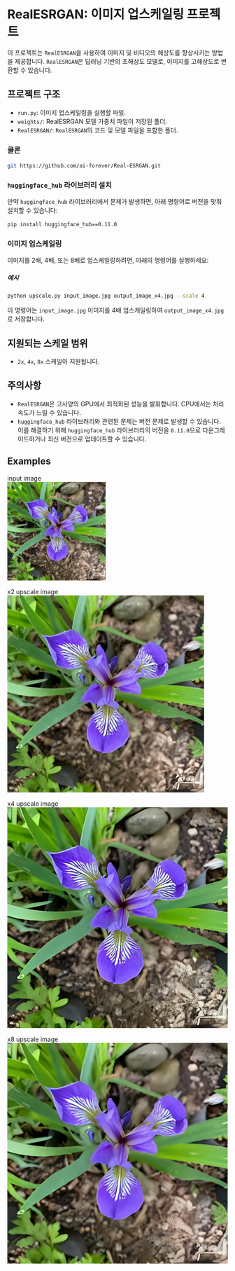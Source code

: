 # RealESRGAN: 이미지 업스케일링 프로젝트

이 프로젝트는 `RealESRGAN`을 사용하여 이미지 및 비디오의 해상도를 향상시키는 방법을 제공합니다. `RealESRGAN`은 딥러닝 기반의 초해상도 모델로, 이미지를 고해상도로 변환할 수 있습니다.

## 프로젝트 구조

- `run.py`: 이미지 업스케일링을 실행할 파일.
- `weights/`: RealESRGAN 모델 가중치 파일이 저장된 폴더.
- `RealESRGAN/`: `RealESRGAN`의 코드 및 모델 파일을 포함한 폴더.

### 클론

```bash
git https://github.com/ai-forever/Real-ESRGAN.git
```

### `huggingface_hub` 라이브러리 설치

만약 `huggingface_hub` 라이브러리에서 문제가 발생하면, 아래 명령어로 버전을 맞춰 설치할 수 있습니다:

```bash
pip install huggingface_hub==0.11.0
```

### 이미지 업스케일링

이미지를 2배, 4배, 또는 8배로 업스케일링하려면, 아래의 명령어를 실행하세요:

##### 예시
```bash
python upscale.py input_image.jpg output_image_x4.jpg --scale 4
```

이 명령어는 `input_image.jpg` 이미지를 4배 업스케일링하여 `output_image_x4.jpg`로 저장합니다.

## 지원되는 스케일 범위

- `2x`, `4x`, `8x` 스케일이 지원됩니다.

## 주의사항

- `RealESRGAN`은 고사양의 GPU에서 최적화된 성능을 발휘합니다. CPU에서는 처리 속도가 느릴 수 있습니다.
- `huggingface_hub` 라이브러리와 관련된 문제는 버전 문제로 발생할 수 있습니다. 이를 해결하기 위해 `huggingface_hub` 라이브러리의 버전을 `0.11.0`으로 다운그레이드하거나 최신 버전으로 업데이트할 수 있습니다.

## Examples

input image   
![image](input.jpg)

x2 upscale image   
![image](/ouput/output_x2.jpg)

x4 upscale image   
![image](/ouput/output_x4.jpg)

x8 upscale image  
![image](/ouput/output_x8.jpg)

